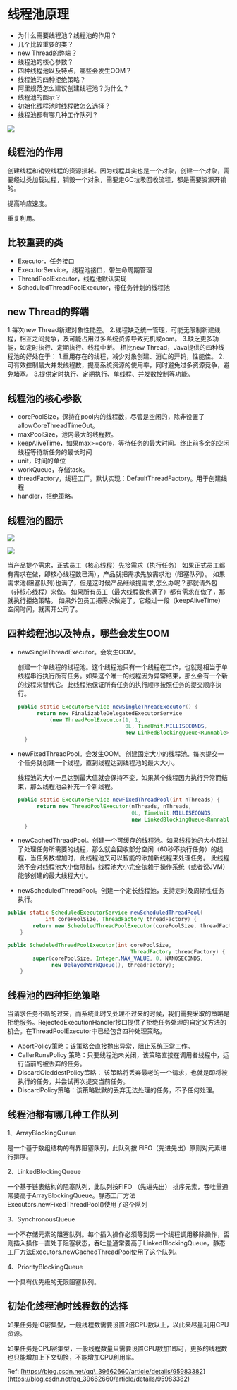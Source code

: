 # 线程池原理

* 为什么需要线程池？线程池的作用？
* 几个比较重要的类？
* new Thread的弊端？
* 线程池的核心参数？
* 四种线程池以及特点，哪些会发生OOM？
* 线程池的四种拒绝策略？
* 阿里规范怎么建议创建线程池？为什么？
* 线程池的图示？
* 初始化线程池时线程数怎么选择？
* 线程池都有哪几种工作队列？

![](../../../.gitbook/assets/xian-cheng-chi-yuan-li.png)

## 线程池的作用

创建线程和销毁线程的资源损耗。因为线程其实也是一个对象，创建一个对象，需要经过类加载过程，销毁一个对象，需要走GC垃圾回收流程，都是需要资源开销的。

提高响应速度。

重复利用。

## 比较重要的类

* Executor，任务接口
* ExecutorService，线程池接口，带生命周期管理
* ThreadPoolExecutor，线程池默认实现
* ScheduledThreadPoolExecutor，带任务计划的线程池

## new Thread的弊端

1.每次new Thread新建对象性能差。 2.线程缺乏统一管理，可能无限制新建线程，相互之间竞争，及可能占用过多系统资源导致死机或oom。 3.缺乏更多功能，如定时执行、定期执行、线程中断。 相比new Thread，Java提供的四种线程池的好处在于： 1.重用存在的线程，减少对象创建、消亡的开销，性能佳。 2.可有效控制最大并发线程数，提高系统资源的使用率，同时避免过多资源竞争，避免堵塞。 3.提供定时执行、定期执行、单线程、并发数控制等功能。

## 线程池的核心参数

* corePoolSize，保持在pool内的线程数，尽管是空闲的，除非设置了allowCoreThreadTimeOut。
* maxPoolSize，池内最大的线程数。
* keepAliveTime，如果max&gt;=core，等待任务的最大时间。终止前多余的空闲线程等待新任务的最长时间
* unit，时间的单位
* workQueue，存储task。
* threadFactory，线程工厂。默认实现：DefaultThreadFactory。用于创建线程
* handler，拒绝策略。

## 线程池的图示

![](http://p3.pstatp.com/large/pgc-image/7e371e7d64cf4bc9b28e10f48b2353c3)

![](http://p1.pstatp.com/large/pgc-image/8d424ce2e44b4adcbbc35840e926be1d)

当产品提个需求，正式员工（核心线程）先接需求（执行任务） 如果正式员工都有需求在做，即核心线程数已满），产品就把需求先放需求池（阻塞队列）。 如果需求池\(阻塞队列\)也满了，但是这时候产品继续提需求,怎么办呢？那就请外包（非核心线程）来做。 如果所有员工（最大线程数也满了）都有需求在做了，那就执行拒绝策略。 如果外包员工把需求做完了，它经过一段（keepAliveTime）空闲时间，就离开公司了。

## 四种线程池以及特点，哪些会发生OOM

* newSingleThreadExecutor。会发生OOM。

  创建一个单线程的线程池。这个线程池只有一个线程在工作，也就是相当于单线程串行执行所有任务。如果这个唯一的线程因为异常结束，那么会有一个新的线程来替代它。此线程池保证所有任务的执行顺序按照任务的提交顺序执行。

  ```java
  public static ExecutorService newSingleThreadExecutor() {
        return new FinalizableDelegatedExecutorService
            (new ThreadPoolExecutor(1, 1,
                                    0L, TimeUnit.MILLISECONDS,
                                    new LinkedBlockingQueue<Runnable>()));
    }
  ```

* newFixedThreadPool。会发生OOM。创建固定大小的线程池。每次提交一个任务就创建一个线程，直到线程达到线程池的最大大小。

  线程池的大小一旦达到最大值就会保持不变，如果某个线程因为执行异常而结束，那么线程池会补充一个新线程。

  ```java
  public static ExecutorService newFixedThreadPool(int nThreads) {
        return new ThreadPoolExecutor(nThreads, nThreads,
                                      0L, TimeUnit.MILLISECONDS,
                                      new LinkedBlockingQueue<Runnable>());
    }
  ```

* newCachedThreadPool。创建一个可缓存的线程池。如果线程池的大小超过了处理任务所需要的线程，那么就会回收部分空闲（60秒不执行任务）的线程，当任务数增加时，此线程池又可以智能的添加新线程来处理任务。 此线程池不会对线程池大小做限制，线程池大小完全依赖于操作系统（或者说JVM）能够创建的最大线程大小。
* newScheduledThreadPool。创建一个定长线程池，支持定时及周期性任务执行。

```java
public static ScheduledExecutorService newScheduledThreadPool(
            int corePoolSize, ThreadFactory threadFactory) {
        return new ScheduledThreadPoolExecutor(corePoolSize, threadFactory);
    }

public ScheduledThreadPoolExecutor(int corePoolSize,
                                       ThreadFactory threadFactory) {
        super(corePoolSize, Integer.MAX_VALUE, 0, NANOSECONDS,
              new DelayedWorkQueue(), threadFactory);
    }
```

## 线程池的四种拒绝策略

当请求任务不断的过来，而系统此时又处理不过来的时候，我们需要采取的策略是拒绝服务。RejectedExecutionHandler接口提供了拒绝任务处理的自定义方法的机会。在ThreadPoolExecutor中已经包含四种处理策略。

* AbortPolicy策略：该策略会直接抛出异常，阻止系统正常工作。
* CallerRunsPolicy 策略：只要线程池未关闭，该策略直接在调用者线程中，运行当前的被丢弃的任务。
* DiscardOleddestPolicy策略： 该策略将丢弃最老的一个请求，也就是即将被执行的任务，并尝试再次提交当前任务。
* DiscardPolicy策略：该策略默默的丢弃无法处理的任务，不予任何处理。

## 线程池都有哪几种工作队列

1、ArrayBlockingQueue

是一个基于数组结构的有界阻塞队列，此队列按 FIFO（先进先出）原则对元素进行排序。

2、LinkedBlockingQueue

一个基于链表结构的阻塞队列，此队列按FIFO （先进先出） 排序元素，吞吐量通常要高于ArrayBlockingQueue。静态工厂方法Executors.newFixedThreadPool\(\)使用了这个队列

3、SynchronousQueue

一个不存储元素的阻塞队列。每个插入操作必须等到另一个线程调用移除操作，否则插入操作一直处于阻塞状态，吞吐量通常要高于LinkedBlockingQueue，静态工厂方法Executors.newCachedThreadPool使用了这个队列。

4、PriorityBlockingQueue

一个具有优先级的无限阻塞队列。

## 初始化线程池时线程数的选择

如果任务是IO密集型，一般线程数需要设置2倍CPU数以上，以此来尽量利用CPU资源。

如果任务是CPU密集型，一般线程数量只需要设置CPU数加1即可，更多的线程数也只能增加上下文切换，不能增加CPU利用率。

Ref: [https://blog.csdn.net/qq\_39662660/article/details/95983382](https://blog.csdn.net/qq_39662660/article/details/95983382)

